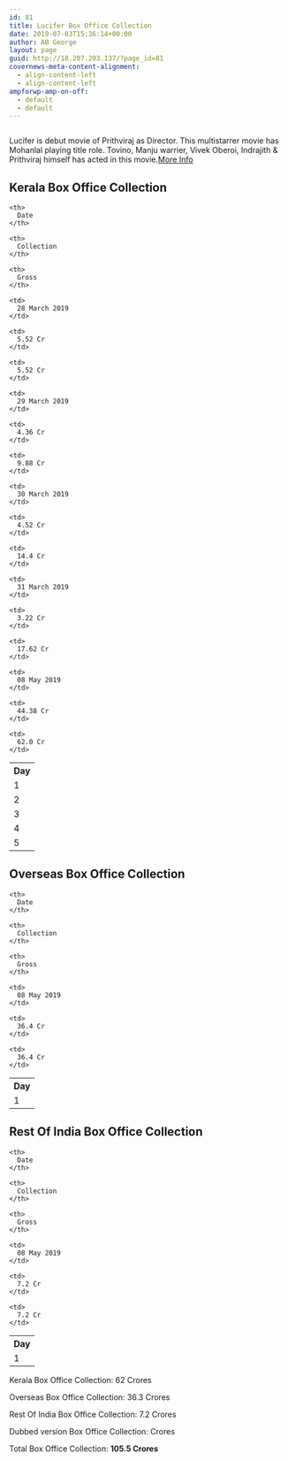 ```yaml
---
id: 81
title: Lucifer Box Office Collection
date: 2019-07-03T15:36:14+00:00
author: AB George
layout: page
guid: http://18.207.203.137/?page_id=81
covernews-meta-content-alignment:
  - align-content-left
  - align-content-left
ampforwp-amp-on-off:
  - default
  - default
---
```

<div class="wp-block-image">
  <img src="assets/images/post-images/lucifer.jpg" alt="" />
</div>

Lucifer is debut movie of Prithviraj as Director. This multistarrer movie has Mohanlal playing title role. Tovino, Manju warrier, Vivek Oberoi, Indrajith & Prithviraj himself has acted in this movie.[More Info](movies/malayalam/2018/lucifer)

## Kerala Box Office Collection

<table class="wp-block-table">
  <tr>
    <th>
      Day
    </th>
    
    <th>
      Date
    </th>
    
    <th>
      Collection
    </th>
    
    <th>
      Gross
    </th>
  </tr>
  
  <tr>
    <td>
      1
    </td>
    
    <td>
      28 March 2019
    </td>
    
    <td>
      5.52 Cr
    </td>
    
    <td>
      5.52 Cr
    </td>
  </tr>
  
  <tr>
    <td>
      2
    </td>
    
    <td>
      29 March 2019
    </td>
    
    <td>
      4.36 Cr
    </td>
    
    <td>
      9.88 Cr
    </td>
  </tr>
  
  <tr>
    <td>
      3
    </td>
    
    <td>
      30 March 2019
    </td>
    
    <td>
      4.52 Cr
    </td>
    
    <td>
      14.4 Cr
    </td>
  </tr>
  
  <tr>
    <td>
      4
    </td>
    
    <td>
      31 March 2019
    </td>
    
    <td>
      3.22 Cr
    </td>
    
    <td>
      17.62 Cr
    </td>
  </tr>
  
  <tr>
    <td>
      5
    </td>
    
    <td>
      08 May 2019
    </td>
    
    <td>
      44.38 Cr
    </td>
    
    <td>
      62.0 Cr
    </td>
  </tr>
</table>

## Overseas Box Office Collection

<table class="wp-block-table">
  <tr>
    <th>
      Day
    </th>
    
    <th>
      Date
    </th>
    
    <th>
      Collection
    </th>
    
    <th>
      Gross
    </th>
  </tr>
  
  <tr>
    <td>
      1
    </td>
    
    <td>
      08 May 2019
    </td>
    
    <td>
      36.4 Cr
    </td>
    
    <td>
      36.4 Cr
    </td>
  </tr>
</table>

## Rest Of India Box Office Collection

<table class="wp-block-table">
  <tr>
    <th>
      Day
    </th>
    
    <th>
      Date
    </th>
    
    <th>
      Collection
    </th>
    
    <th>
      Gross
    </th>
  </tr>
  
  <tr>
    <td>
      1
    </td>
    
    <td>
      08 May 2019
    </td>
    
    <td>
      7.2 Cr
    </td>
    
    <td>
      7.2 Cr
    </td>
  </tr>
</table>

Kerala Box Office Collection: 62 Crores

Overseas Box Office Collection: 36.3 Crores

Rest Of India Box Office Collection: 7.2 Crores

Dubbed version Box Office Collection: Crores

Total Box Office Collection: **105.5 Crores**